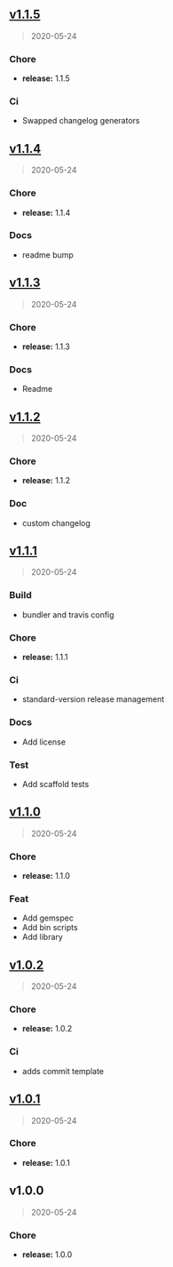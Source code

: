 
<a name="v1.1.5"></a>
## [v1.1.5](https://github.com/kirtfitzpatrick/release_experiments/compare/v1.1.4...v1.1.5)

> 2020-05-24

### Chore

* **release:** 1.1.5

### Ci

* Swapped changelog generators


<a name="v1.1.4"></a>
## [v1.1.4](https://github.com/kirtfitzpatrick/release_experiments/compare/v1.1.3...v1.1.4)

> 2020-05-24

### Chore

* **release:** 1.1.4

### Docs

* readme bump


<a name="v1.1.3"></a>
## [v1.1.3](https://github.com/kirtfitzpatrick/release_experiments/compare/v1.1.2...v1.1.3)

> 2020-05-24

### Chore

* **release:** 1.1.3

### Docs

* Readme


<a name="v1.1.2"></a>
## [v1.1.2](https://github.com/kirtfitzpatrick/release_experiments/compare/v1.1.1...v1.1.2)

> 2020-05-24

### Chore

* **release:** 1.1.2

### Doc

* custom changelog


<a name="v1.1.1"></a>
## [v1.1.1](https://github.com/kirtfitzpatrick/release_experiments/compare/v1.1.0...v1.1.1)

> 2020-05-24

### Build

* bundler and travis config

### Chore

* **release:** 1.1.1

### Ci

* standard-version release management

### Docs

* Add license

### Test

* Add scaffold tests


<a name="v1.1.0"></a>
## [v1.1.0](https://github.com/kirtfitzpatrick/release_experiments/compare/v1.0.2...v1.1.0)

> 2020-05-24

### Chore

* **release:** 1.1.0

### Feat

* Add gemspec
* Add bin scripts
* Add library


<a name="v1.0.2"></a>
## [v1.0.2](https://github.com/kirtfitzpatrick/release_experiments/compare/v1.0.1...v1.0.2)

> 2020-05-24

### Chore

* **release:** 1.0.2

### Ci

* adds commit template


<a name="v1.0.1"></a>
## [v1.0.1](https://github.com/kirtfitzpatrick/release_experiments/compare/v1.0.0...v1.0.1)

> 2020-05-24

### Chore

* **release:** 1.0.1


<a name="v1.0.0"></a>
## v1.0.0

> 2020-05-24

### Chore

* **release:** 1.0.0

